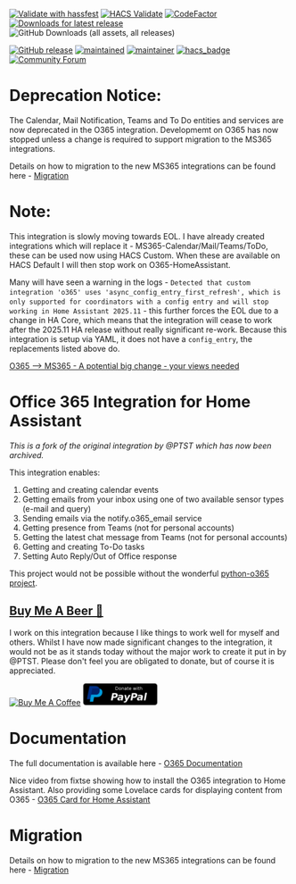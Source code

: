 [![Validate with hassfest](https://github.com/RogerSelwyn/O365-HomeAssistant/actions/workflows/hassfest.yaml/badge.svg)](https://github.com/RogerSelwyn/O365-HomeAssistant/actions/workflows/hassfest.yaml) [![HACS Validate](https://github.com/RogerSelwyn/O365-HomeAssistant/actions/workflows/hacs.yaml/badge.svg)](https://github.com/RogerSelwyn/O365-HomeAssistant/actions/workflows/hacs.yaml) [![CodeFactor](https://www.codefactor.io/repository/github/rogerselwyn/o365-homeassistant/badge)](https://www.codefactor.io/repository/github/rogerselwyn/o365-homeassistant) [![Downloads for latest release](https://img.shields.io/github/downloads/RogerSelwyn/O365-HomeAssistant/latest/total.svg)](https://github.com/RogerSelwyn/O365-HomeAssistant/releases/latest) ![GitHub Downloads (all assets, all releases)](https://img.shields.io/github/downloads/RogerSelwyn/O365-HomeAssistant/total?label=downloads%40all)

[![GitHub release](https://img.shields.io/github/v/release/RogerSelwyn/O365-HomeAssistant)](https://github.com/RogerSelwyn/O365-HomeAssistant/releases/latest) [![maintained](https://img.shields.io/maintenance/yes/2025.svg)](#) [![maintainer](https://img.shields.io/badge/maintainer-%20%40RogerSelwyn-blue.svg)](https://github.com/RogerSelwyn) [![hacs_badge](https://img.shields.io/badge/HACS-Default-41BDF5.svg)](https://github.com/hacs/integration) [![Community Forum](https://img.shields.io/badge/community-forum-brightgreen.svg)](https://community.home-assistant.io/t/office-365-calendar-access)

# Deprecation Notice:
The Calendar, Mail Notification, Teams and To Do entities and services are now deprecated in the O365 integration. Developmemt on O365 has now stopped unless a change is required to support migration to the MS365 integrations.

Details on how to migration to the new MS365 integrations can be found here - [Migration](https://rogerselwyn.github.io/O365-HomeAssistant/migration.html)

# Note: 

This integration is slowly moving towards EOL. I have already created integrations which will replace it - MS365-Calendar/Mail/Teams/ToDo, these can be used now using HACS Custom. When these are available on HACS Default I will then stop work on O365-HomeAssistant. 

Many will have seen a warning in the logs - `Detected that custom integration 'o365' uses 'async_config_entry_first_refresh', which is only supported for coordinators with a config entry and will stop working in Home Assistant 2025.11` - this further forces the EOL due to a change in HA Core, which means that the integration will cease to work after the 2025.11 HA release without really significant re-work. Because this integration is setup via YAML, it does not have a `config_entry`, the replacements listed above do.

[O365 --> MS365 - A potential big change - your views needed](https://github.com/RogerSelwyn/O365-HomeAssistant/discussions/234)

# Office 365 Integration for Home Assistant

*This is a fork of the original integration by @PTST which has now been archived.*

This integration enables:
1. Getting and creating calendar events
1. Getting emails from your inbox using one of two available sensor types (e-mail and query)
1. Sending emails via the notify.o365_email service
1. Getting presence from Teams (not for personal accounts)
1. Getting the latest chat message from Teams (not for personal accounts)
1. Getting and creating To-Do tasks
1. Setting Auto Reply/Out of Office response

This project would not be possible without the wonderful [python-o365 project](https://github.com/O365/python-o365).

## [Buy Me A Beer 🍻](https://buymeacoffee.com/rogtp)
I work on this integration because I like things to work well for myself and others. Whilst I have now made significant changes to the integration, it would not be as it stands today without the major work to create it put in by @PTST. Please don't feel you are obligated to donate, but of course it is appreciated.

<a href="https://www.buymeacoffee.com/rogtp" target="_blank"><img src="https://cdn.buymeacoffee.com/buttons/default-orange.png" alt="Buy Me A Coffee" height="41" width="174"></a> 
<a href="https://www.paypal.com/donate/?hosted_button_id=F7TGHNGH7A526">
  <img src="https://github.com/RogerSelwyn/actions/blob/e82dab9e5643bbb82e182215a748a3024e3e7eac/images/paypal-donate-button.png" alt="Donate with PayPal" height="40"/>
</a>

# Documentation

The full documentation is available here - [O365 Documentation](https://rogerselwyn.github.io/O365-HomeAssistant/)

Nice video from fixtse showing how to install the O365 integration to Home Assistant. Also providing some Lovelace cards for displaying content from O365 - [O365 Card for Home Assistant](https://github.com/fixtse/o365-card)

# Migration
Details on how to migration to the new MS365 integrations can be found here - [Migration](https://rogerselwyn.github.io/O365-HomeAssistant/migration.html)
